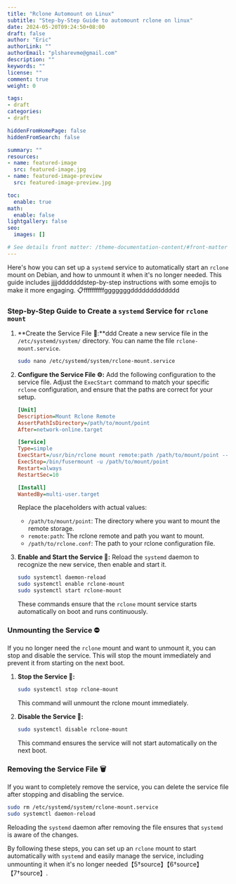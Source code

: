 ```yaml
---
title: "Rclone Automount on Linux"
subtitle: "Step-by-Step Guide to automount rclone on linux"
date: 2024-05-20T09:24:50+08:00
draft: false
author: "Eric"
authorLink: ""
authorEmail: "plsharevme@gmail.com"
description: ""
keywords: ""
license: ""
comment: true
weight: 0

tags:
- draft
categories:
- draft

hiddenFromHomePage: false
hiddenFromSearch: false

summary: ""
resources:
- name: featured-image
  src: featured-image.jpg
- name: featured-image-preview
  src: featured-image-preview.jpg

toc:
  enable: true
math:
  enable: false
lightgallery: false
seo:
  images: []

# See details front matter: /theme-documentation-content/#front-matter
---
```


<!--more-->
Here's how you can set up a `systemd` service to automatically start an `rclone` mount on Debian, and how to unmount it when it's no longer needed. This guide includes jjjjdddddddstep-by-step instructions with some emojis to make it more engaging. 📋ffffffffffgggggggddddddddddddd

### Step-by-Step Guide to Create a `systemd` Service for `rclone mount`

1. **Create the Service File 📄:**ddd
   Create a new service file in the `/etc/systemd/system/` directory. You can name the file `rclone-mount.service`.

   ```sh
   sudo nano /etc/systemd/system/rclone-mount.service
   ```

2. **Configure the Service File ⚙️:**
   Add the following configuration to the service file. Adjust the `ExecStart` command to match your specific `rclone` configuration, and ensure that the paths are correct for your setup.

   ```ini
   [Unit]
   Description=Mount Rclone Remote
   AssertPathIsDirectory=/path/to/mount/point
   After=network-online.target

   [Service]
   Type=simple
   ExecStart=/usr/bin/rclone mount remote:path /path/to/mount/point --config /path/to/rclone.conf --vfs-cache-mode writes
   ExecStop=/bin/fusermount -u /path/to/mount/point
   Restart=always
   RestartSec=10

   [Install]
   WantedBy=multi-user.target
   ```

   Replace the placeholders with actual values:
   - `/path/to/mount/point`: The directory where you want to mount the remote storage.
   - `remote:path`: The rclone remote and path you want to mount.
   - `/path/to/rclone.conf`: The path to your rclone configuration file.

3. **Enable and Start the Service 🚀:**
   Reload the `systemd` daemon to recognize the new service, then enable and start it.

   ```sh
   sudo systemctl daemon-reload
   sudo systemctl enable rclone-mount
   sudo systemctl start rclone-mount
   ```

   These commands ensure that the `rclone` mount service starts automatically on boot and runs continuously.

### Unmounting the Service ⛔️

If you no longer need the `rclone` mount and want to unmount it, you can stop and disable the service. This will stop the mount immediately and prevent it from starting on the next boot.

1. **Stop the Service 🛑:**

   ```sh
   sudo systemctl stop rclone-mount
   ```

   This command will unmount the rclone mount immediately.

2. **Disable the Service 🚫:**

   ```sh
   sudo systemctl disable rclone-mount
   ```

   This command ensures the service will not start automatically on the next boot.

### Removing the Service File 🗑️

If you want to completely remove the service, you can delete the service file after stopping and disabling the service.

```sh
sudo rm /etc/systemd/system/rclone-mount.service
sudo systemctl daemon-reload
```

Reloading the `systemd` daemon after removing the file ensures that `systemd` is aware of the changes.

By following these steps, you can set up an `rclone` mount to start automatically with `systemd` and easily manage the service, including unmounting it when it's no longer needed【5†source】【6†source】【7†source】.